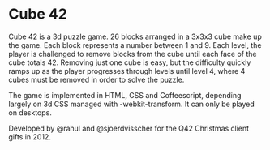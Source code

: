 Cube 42
=======

Cube 42 is a 3d puzzle game. 26 blocks arranged in a 3x3x3 cube make up the game. Each block represents a number between 1 and 9.
Each level, the player is challenged to remove blocks from the cube until each face of the cube totals 42.
Removing just one cube is easy, but the difficulty quickly ramps up as the player progresses through levels until level 4, where 4 cubes must be removed in order to solve the puzzle.

The game is implemented in HTML, CSS and Coffeescript, depending largely on 3d CSS managed with -webkit-transform. It can only be played on desktops.

Developed by @rahul and @sjoerdvisscher for the Q42 Christmas client gifts in 2012.